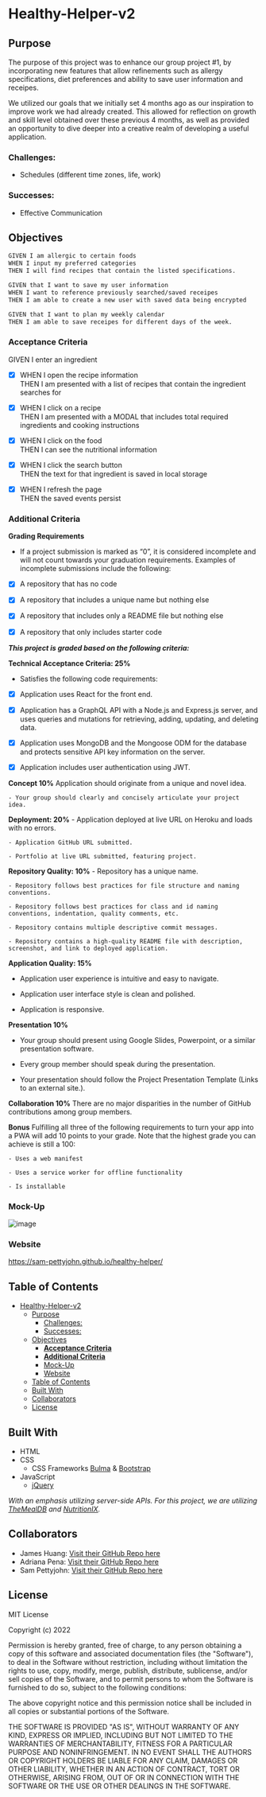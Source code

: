 # Healthy-Helper-v2

## Purpose
The purpose of this project was to enhance our group project #1, by incorporating new features that allow refinements such as allergy specifications, diet preferences and ability to save user information and receipes.

We utilized our goals that we initially set 4 months ago as our inspiration to improve work we had already created. This allowed for reflection on growth and skill level obtained over these previous 4 months, as well as provided an opportunity to dive deeper into a creative realm of developing a useful application. 

### Challenges: 
- Schedules (different time zones, life, work)

### Successes: 
- Effective Communication 


## Objectives
```md
GIVEN I am allergic to certain foods
WHEN I input my preferred categories
THEN I will find recipes that contain the listed specifications. 

GIVEN that I want to save my user information 
WHEN I want to reference previously searched/saved receipes
THEN I am able to create a new user with saved data being encrypted

GIVEN that I want to plan my weekly calendar
THEN I am able to save receipes for different days of the week.
```

### **Acceptance Criteria**

GIVEN I enter an ingredient
- [x] WHEN I open the recipe information
<br>THEN I am presented with a list of recipes that contain the ingredient searches for

- [x] WHEN I click on a recipe
<br>THEN I am presented with a MODAL that includes total required ingredients and cooking instructions

- [x] WHEN I click on the food
<br>THEN I can see the nutritional information

- [x] WHEN I click the search button
<br>THEN the text for that ingredient is saved in local storage

- [x] WHEN I refresh the page
<br>THEN the saved events persist


### **Additional Criteria**

**Grading Requirements**

- If a project submission is marked as “0”, it is considered incomplete and will not count towards your graduation requirements. Examples of incomplete submissions include the following:

- [x] A repository that has no code

- [x] A repository that includes a unique name but nothing else

- [x] A repository that includes only a README file but nothing else

- [x] A repository that only includes starter code

***This project is graded based on the following criteria:***

**Technical Acceptance Criteria: 25%**

- Satisfies the following code requirements:

- [x] Application uses React for the front end.

- [x] Application has a GraphQL API with a Node.js and Express.js server, and uses queries and mutations for retrieving, adding, updating, and deleting data.

- [x] Application uses MongoDB and the Mongoose ODM for the database and protects sensitive API key information on the server.

- [x] Application includes user authentication using JWT.

**Concept 10%**
Application should originate from a unique and novel idea.

    - Your group should clearly and concisely articulate your project idea.

**Deployment: 20%**
    - Application deployed at live URL on Heroku and loads with no errors.

    - Application GitHub URL submitted.

    - Portfolio at live URL submitted, featuring project.

**Repository Quality: 10%**
    - Repository has a unique name.

    - Repository follows best practices for file structure and naming conventions.

    - Repository follows best practices for class and id naming conventions, indentation, quality comments, etc.

    - Repository contains multiple descriptive commit messages.

    - Repository contains a high-quality README file with description, screenshot, and link to deployed application.

**Application Quality: 15%**
 - Application user experience is intuitive and easy to navigate.

 - Application user interface style is clean and polished.

 - Application is responsive.

**Presentation 10%**
 - Your group should present using Google Slides, Powerpoint, or a similar presentation software.

 - Every group member should speak during the presentation.

 - Your presentation should follow the Project Presentation Template (Links to an external site.).

**Collaboration 10%**
There are no major disparities in the number of GitHub contributions among group members.

**Bonus**
Fulfilling all three of the following requirements to turn your app into a PWA will add 10 points to your grade. Note that the highest grade you can achieve is still a 100:

    - Uses a web manifest

    - Uses a service worker for offline functionality

    - Is installable



### Mock-Up

![image](./assets/images/demo_healthy_helper.gif)

### Website
https://sam-pettyjohn.github.io/healthy-helper/

## Table of Contents

- [Healthy-Helper-v2](#healthy-helper-v2)
  - [Purpose](#purpose)
    - [Challenges:](#challenges)
    - [Successes:](#successes)
  - [Objectives](#objectives)
    - [**Acceptance Criteria**](#acceptance-criteria)
    - [**Additional Criteria**](#additional-criteria)
    - [Mock-Up](#mock-up)
    - [Website](#website)
  - [Table of Contents](#table-of-contents)
  - [Built With](#built-with)
  - [Collaborators](#collaborators)
  - [License](#license)

## Built With

- HTML
- CSS
    - CSS Frameworks [Bulma](https://bulma.io/documentation/) & [Bootstrap](https://getbootstrap.com/docs/4.0/getting-started/introduction/)
- JavaScript
    - [jQuery](https://api.jquery.com/)

*With an emphasis utilizing server-side APIs. For this project, we are utilizing [TheMealDB](https://www.themealdb.com/api.php) and [NutritionIX](https://docs.google.com/document/d/1_q-K-ObMTZvO0qUEAxROrN3bwMujwAN25sLHwJzliK0/edit#heading=h.jpcgv4yap78u).*


## Collaborators

- James Huang: [Visit their GitHub Repo here](https://github.com/mrxanthic)
- Adriana Pena: [Visit their GitHub Repo here](https://github.com/adrianapvent)
- Sam Pettyjohn: [Visit their GitHub Repo here](https://github.com/sam-pettyjohn)

## License
MIT License

Copyright (c) 2022 

Permission is hereby granted, free of charge, to any person obtaining a copy
of this software and associated documentation files (the "Software"), to deal
in the Software without restriction, including without limitation the rights
to use, copy, modify, merge, publish, distribute, sublicense, and/or sell
copies of the Software, and to permit persons to whom the Software is
furnished to do so, subject to the following conditions:

The above copyright notice and this permission notice shall be included in all
copies or substantial portions of the Software.

THE SOFTWARE IS PROVIDED "AS IS", WITHOUT WARRANTY OF ANY KIND, EXPRESS OR IMPLIED, INCLUDING BUT NOT LIMITED TO THE WARRANTIES OF MERCHANTABILITY, FITNESS FOR A PARTICULAR PURPOSE AND NONINFRINGEMENT. IN NO EVENT SHALL THE AUTHORS OR COPYRIGHT HOLDERS BE LIABLE FOR ANY CLAIM, DAMAGES OR OTHER LIABILITY, WHETHER IN AN ACTION OF CONTRACT, TORT OR OTHERWISE, ARISING FROM, OUT OF OR IN CONNECTION WITH THE SOFTWARE OR THE USE OR OTHER DEALINGS IN THE SOFTWARE.
